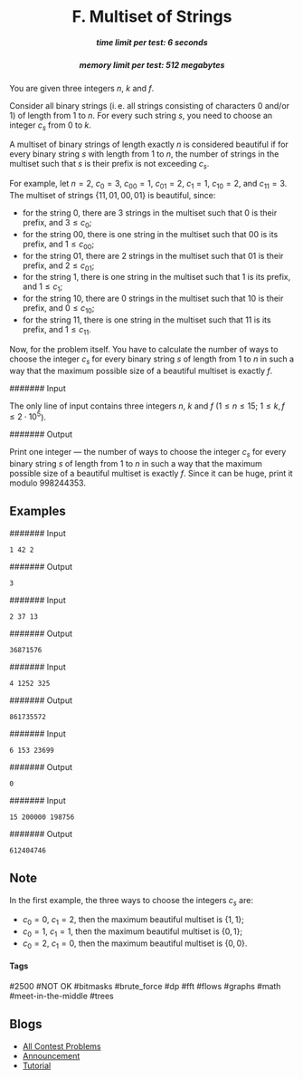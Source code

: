 <h1 style='text-align: center;'> F. Multiset of Strings</h1>

<h5 style='text-align: center;'>time limit per test: 6 seconds</h5>
<h5 style='text-align: center;'>memory limit per test: 512 megabytes</h5>

You are given three integers $n$, $k$ and $f$.

Consider all binary strings (i. e. all strings consisting of characters $0$ and/or $1$) of length from $1$ to $n$. For every such string $s$, you need to choose an integer $c_s$ from $0$ to $k$.

A multiset of binary strings of length exactly $n$ is considered beautiful if for every binary string $s$ with length from $1$ to $n$, the number of strings in the multiset such that $s$ is their prefix is not exceeding $c_s$.

For example, let $n = 2$, $c_{0} = 3$, $c_{00} = 1$, $c_{01} = 2$, $c_{1} = 1$, $c_{10} = 2$, and $c_{11} = 3$. The multiset of strings $\{11, 01, 00, 01\}$ is beautiful, since:

* for the string $0$, there are $3$ strings in the multiset such that $0$ is their prefix, and $3 \le c_0$;
* for the string $00$, there is one string in the multiset such that $00$ is its prefix, and $1 \le c_{00}$;
* for the string $01$, there are $2$ strings in the multiset such that $01$ is their prefix, and $2 \le c_{01}$;
* for the string $1$, there is one string in the multiset such that $1$ is its prefix, and $1 \le c_1$;
* for the string $10$, there are $0$ strings in the multiset such that $10$ is their prefix, and $0 \le c_{10}$;
* for the string $11$, there is one string in the multiset such that $11$ is its prefix, and $1 \le c_{11}$.

Now, for the problem itself. You have to calculate the number of ways to choose the integer $c_s$ for every binary string $s$ of length from $1$ to $n$ in such a way that the maximum possible size of a beautiful multiset is exactly $f$.

####### Input

The only line of input contains three integers $n$, $k$ and $f$ ($1 \le n \le 15$; $1 \le k, f \le 2 \cdot 10^5$).

####### Output

Print one integer — the number of ways to choose the integer $c_s$ for every binary string $s$ of length from $1$ to $n$ in such a way that the maximum possible size of a beautiful multiset is exactly $f$. Since it can be huge, print it modulo $998244353$.

## Examples

####### Input


```text
1 42 2
```
####### Output


```text
3
```
####### Input


```text
2 37 13
```
####### Output


```text
36871576
```
####### Input


```text
4 1252 325
```
####### Output


```text
861735572
```
####### Input


```text
6 153 23699
```
####### Output


```text
0
```
####### Input


```text
15 200000 198756
```
####### Output


```text
612404746
```
## Note

In the first example, the three ways to choose the integers $c_s$ are:

* $c_0 = 0$, $c_1 = 2$, then the maximum beautiful multiset is $\{1, 1\}$;
* $c_0 = 1$, $c_1 = 1$, then the maximum beautiful multiset is $\{0, 1\}$;
* $c_0 = 2$, $c_1 = 0$, then the maximum beautiful multiset is $\{0, 0\}$.


#### Tags 

#2500 #NOT OK #bitmasks #brute_force #dp #fft #flows #graphs #math #meet-in-the-middle #trees 

## Blogs
- [All Contest Problems](../Educational_Codeforces_Round_132_(Rated_for_Div._2).md)
- [Announcement](../blogs/Announcement.md)
- [Tutorial](../blogs/Tutorial.md)
